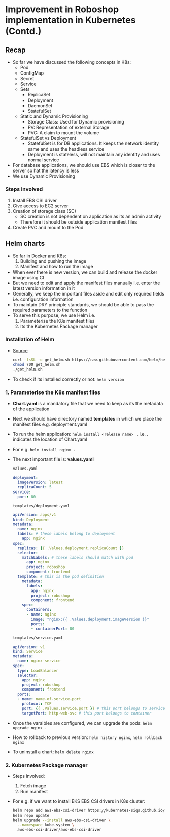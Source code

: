 # Improvement in Roboshop implementation in Kubernetes (Contd.)

## Recap

- So far we have discussed the following concepts in K8s:
  - Pod
  - ConfigMap
  - Secret
  - Service
  - Sets
    - ReplicaSet
    - Deployment
    - DaemonSet
    - StatefulSet
  - Static and Dynamic Provisioning
    - Storage Class: Used for Dynamic provisioning
    - PV: Representation of external Storage
    - PVC: A claim to mount the volume
  - StatefulSet vs Deployment
    - StatefulSet is for DB applications. It keeps the network identity same and uses the headless service
    - Deployment is stateless, will not maintain any identity and uses normal service
- For database applications, we should use EBS which is closer to the server so hat the latency is less
- We use Dynamic Provisioning

### Steps involved

1. Install EBS CSI driver
2. Give access to EC2 server
3. Creation of storage class (SC)
    - SC creation is not dependent on application as its an admin activity
    - Therefore it should be outside application manifest files
4. Create PVC and mount to the Pod

## Helm charts

- So far in Docker and K8s:
  1. Building and pushing the image
  2. Manifest and how to run the image
- When ever there is new version, we can build and release the docker image using CI
- But we need to edit and apply the manifest files manually i.e. enter the latest version information in it
- Generally, we keep the important files aside and edit only required fields i.e. configuration information
- To maintain DRY principle standards, we should be able to pass the required parameters to the function
- To serve this purpose, we use Helm i.e.
  1. Parameterise the K8s manifest files
  2. Its the Kubernetes Package manager

### Installation of Helm

- [Source](https://helm.sh/docs/intro/install/#from-script)

  ```bash
  curl -fsSL -o get_helm.sh https://raw.githubusercontent.com/helm/helm/main/scripts/get-helm-3
  chmod 700 get_helm.sh
  ./get_helm.sh
  ```

- To check if its installed correctly or not: `helm version`

### 1. Parameterise the K8s manifest files

- **Chart.yaml** is a mandatory file that we need to keep as its the metadata of the application
- Next we should have directory named **templates** in which we place the manifest files e.g. deployment.yaml
- To run the helm application: `helm install <release name> .` i.e. **.** indicates the location of Chart.yaml
- For e.g. `helm install nginx .`
- The next important file is: **values.yaml**

  `values.yaml`

  ```yaml
  deployment:
    imageVersion: latest
    replicaCount: 5
  service:
    port: 80
  ```

  `templates/deployment.yaml`

  ```yaml
  apiVersion: apps/v1
  kind: Deployment
  metadata:
    name: nginx
    labels: # these labels belong to deployment
      app: nginx
  spec:
    replicas: {{ .Values.deployment.replicaCount }}
    selector:
      matchLabels: # these labels should match with pod
        app: nginx
        project: roboshop
        component: frontend
    template: # this is the pod definition
      metadata:
        labels:
          app: nginx
          project: roboshop
          component: frontend
      spec:
        containers:
        - name: nginx
          image: "nginx:{{ .Values.deployment.imageVersion }}"
          ports:
          - containerPort: 80
  ```

  `templates/service.yaml`

  ```yaml
  apiVersion: v1
  kind: Service
  metadata:
    name: nginx-service
  spec:
    type: LoadBalancer
    selector:
      app: nginx
      project: roboshop
      component: frontend
    ports:
    - name: name-of-service-port
      protocol: TCP
      port: {{ .Values.service.port }} # this port belongs to service
      targetPort: http-web-svc # this port belongs to container
  ```

- Once the varaibles are configured, we can upgrade the pods: `helm upgrade nginx .`
- How to rollback to previous version: `helm history nginx`, `helm rollback nginx`
- To uninstall a chart: `helm delete nginx`

### 2. Kubernetes Package manager

- Steps involved:
  1. Fetch image
  2. Run manifest
- For e.g. if we want to install EKS EBS CSI drivers in K8s cluster:

  ```bash
  helm repo add aws-ebs-csi-driver https://kubernetes-sigs.github.io/aws-ebs-csi-driver
  helm repo update
  helm upgrade --install aws-ebs-csi-driver \
    --namespace kube-system \
    aws-ebs-csi-driver/aws-ebs-csi-driver
  ```
